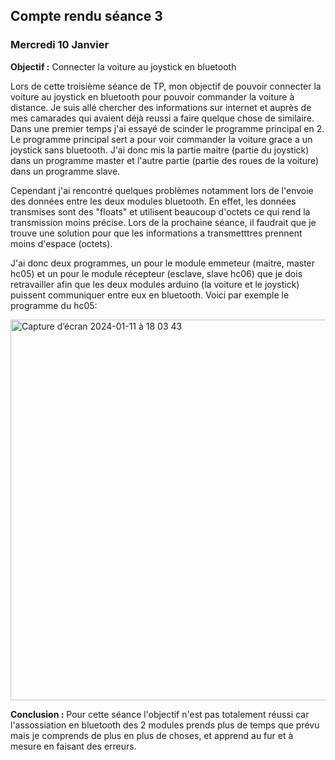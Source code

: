 ## Compte rendu séance 3
### Mercredi 10 Janvier

**Objectif :** Connecter la voiture au joystick en bluetooth


Lors de cette troisième séance de TP, mon objectif de pouvoir connecter la voiture au joystick en bluetooth pour pouvoir commander la voiture à distance. Je suis allé chercher des informations sur internet et auprès de mes camarades qui avaient déjà reussi a faire quelque chose de similaire.
Dans une premier temps j'ai essayé de scinder le programme principal en 2. Le programme principal sert a pour voir commander la voiture grace a un joystick sans bluetooth. J'ai donc mis la partie maitre (partie du joystick) dans un programme master et l'autre partie (partie des roues de la voiture) dans un programme slave. 

Cependant j'ai rencontré quelques problèmes notamment lors de l'envoie des données entre les deux modules bluetooth. En effet, les données transmises sont des "floats" et utilisent beaucoup d'octets ce qui rend la transmission moins précise. Lors de la prochaine séance, il faudrait que je trouve une solution pour que les informations a transmetttres prennent moins d'espace (octets).

J'ai donc deux programmes, un pour le module emmeteur (maitre, master hc05) et un pour le module récepteur (esclave, slave hc06) que je dois retravailler afin que les deux modules arduino (la voiture et le joystick) puissent communiquer entre eux en bluetooth. Voici par exemple le programme du hc05:

<img width="609" alt="Capture d’écran 2024-01-11 à 18 03 43" src="https://github.com/cafetero30/ArduinoProject/assets/132355825/aaf4a8e8-b3fe-44d0-bc33-e6aff214d2e5">

**Conclusion :**
Pour cette séance l'objectif n'est pas totalement réussi car l'assossiation en bluetooth des 2 modules prends plus de temps que prévu mais je comprends de plus en plus de choses, et apprend au fur et à mesure en faisant des erreurs.
